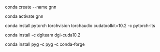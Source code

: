 
conda create --name gnn

conda activate gnn

conda install pytorch torchvision torchaudio cudatoolkit=10.2 -c pytorch-lts

conda install -c dglteam dgl-cuda10.2

conda install pyg -c pyg -c conda-forge

